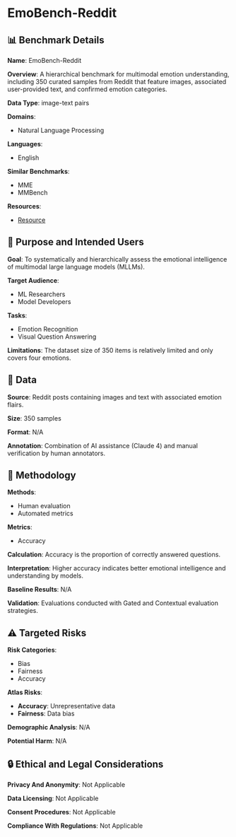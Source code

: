 # EmoBench-Reddit

## 📊 Benchmark Details

**Name**: EmoBench-Reddit

**Overview**: A hierarchical benchmark for multimodal emotion understanding, including 350 curated samples from Reddit that feature images, associated user-provided text, and confirmed emotion categories.

**Data Type**: image-text pairs

**Domains**:
- Natural Language Processing

**Languages**:
- English

**Similar Benchmarks**:
- MME
- MMBench

**Resources**:
- [Resource](N/A)

## 🎯 Purpose and Intended Users

**Goal**: To systematically and hierarchically assess the emotional intelligence of multimodal large language models (MLLMs).

**Target Audience**:
- ML Researchers
- Model Developers

**Tasks**:
- Emotion Recognition
- Visual Question Answering

**Limitations**: The dataset size of 350 items is relatively limited and only covers four emotions.

## 💾 Data

**Source**: Reddit posts containing images and text with associated emotion flairs.

**Size**: 350 samples

**Format**: N/A

**Annotation**: Combination of AI assistance (Claude 4) and manual verification by human annotators.

## 🔬 Methodology

**Methods**:
- Human evaluation
- Automated metrics

**Metrics**:
- Accuracy

**Calculation**: Accuracy is the proportion of correctly answered questions.

**Interpretation**: Higher accuracy indicates better emotional intelligence and understanding by models.

**Baseline Results**: N/A

**Validation**: Evaluations conducted with Gated and Contextual evaluation strategies.

## ⚠️ Targeted Risks

**Risk Categories**:
- Bias
- Fairness
- Accuracy

**Atlas Risks**:
- **Accuracy**: Unrepresentative data
- **Fairness**: Data bias

**Demographic Analysis**: N/A

**Potential Harm**: N/A

## 🔒 Ethical and Legal Considerations

**Privacy And Anonymity**: Not Applicable

**Data Licensing**: Not Applicable

**Consent Procedures**: Not Applicable

**Compliance With Regulations**: Not Applicable
